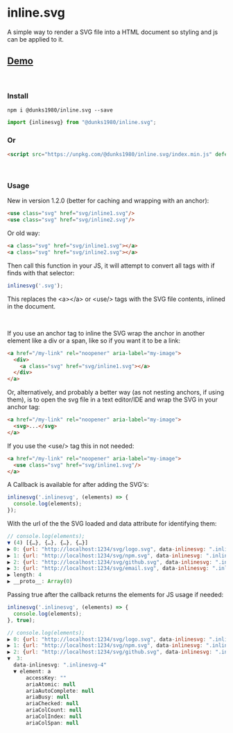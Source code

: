 # inline.svg

A simple way to render a SVG file into a HTML document so styling and js can be applied to it.
<br />
## <a href="https://inlinesvg.dunks1980.com">Demo</a>
<br />

### Install
```
npm i @dunks1980/inline.svg --save
```
```javascript
import {inlinesvg} from "@dunks1980/inline.svg";
```
### Or

```html
<script src="https://unpkg.com/@dunks1980/inline.svg/index.min.js" defer></script>
```
<br />

### Usage

New in version 1.2.0 (better for caching and wrapping with an anchor):

```html
<use class="svg" href="svg/inline1.svg"/>
<use class="svg" href="svg/inline2.svg"/>
```
Or old way:

```html
<a class="svg" href="svg/inline1.svg"></a>
<a class="svg" href="svg/inline2.svg"></a>
```
Then call this function in your JS, it will attempt to convert all tags with if finds with that selector:

```javascript
inlinesvg('.svg');
```
This replaces the &lt;a&gt;&lt;/a&gt; <a></a> or &lt;use/&gt; tags with the SVG file contents, inlined in the document. 

<br/>

If you use an anchor tag to inline the SVG wrap the anchor in another element like a div or a span, like so if you want it to be a link:

```html
<a href="/my-link" rel="noopener" aria-label="my-image">
  <div> 
    <a class="svg" href="svg/inline1.svg"></a>
  </div>
</a>
```

Or, alternatively, and probably a better way (as not nesting anchors, if using them), is to open the svg file in a text editor/IDE and wrap the SVG in your anchor tag:
```html
<a href="/my-link" rel="noopener" aria-label="my-image">
  <svg>...</svg>
</a>
```

If you use the &lt;use/&gt; tag this in not needed:

```html
<a href="/my-link" rel="noopener" aria-label="my-image">
  <use class="svg" href="svg/inline1.svg"/>
</a>
```

A Callback is available for after adding the SVG's:

```javascript
inlinesvg('.inlinesvg', (elements) => {
  console.log(elements);
});

```

With the url of the the SVG loaded and data attribute for identifying them:
```javascript
// console.log(elements);
▼ (4) [{…}, {…}, {…}, {…}]
▶ 0: {url: "http://localhost:1234/svg/logo.svg", data-inlinesvg: ".inlinesvg-1", element: false}
▶ 1: {url: "http://localhost:1234/svg/npm.svg", data-inlinesvg: ".inlinesvg-2", element: false}
▶ 2: {url: "http://localhost:1234/svg/github.svg", data-inlinesvg: ".inlinesvg-3", element: false}
▶ 3: {url: "http://localhost:1234/svg/email.svg", data-inlinesvg: ".inlinesvg-4", element: false}
▶ length: 4
▶ __proto__: Array(0)
```

Passing true after the callback returns the elements for JS usage if needed:

```javascript
inlinesvg('.inlinesvg', (elements) => {
  console.log(elements);
}, true);
```


```javascript
// console.log(elements);
▶ 0: {url: "http://localhost:1234/svg/logo.svg", data-inlinesvg: ".inlinesvg-1", element: a}
▶ 1: {url: "http://localhost:1234/svg/npm.svg", data-inlinesvg: ".inlinesvg-2", element: a}
▶ 2: {url: "http://localhost:1234/svg/github.svg", data-inlinesvg: ".inlinesvg-3", element: a}
▼  3:
  data-inlinesvg: ".inlinesvg-4"
  ▼ element: a
      accessKey: ""
      ariaAtomic: null
      ariaAutoComplete: null
      ariaBusy: null
      ariaChecked: null
      ariaColCount: null
      ariaColIndex: null
      ariaColSpan: null
```